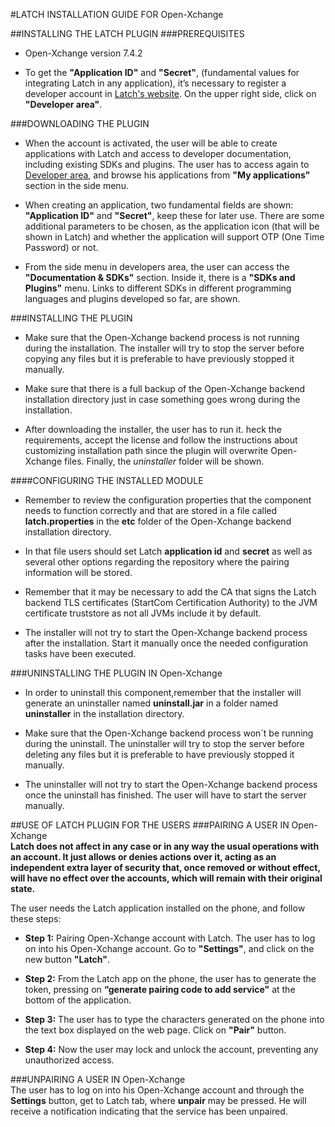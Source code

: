 #LATCH INSTALLATION GUIDE FOR Open-Xchange


##INSTALLING THE LATCH PLUGIN
###PREREQUISITES
* Open-Xchange version 7.4.2

* To get the **"Application ID"** and **"Secret"**, (fundamental values for integrating Latch in any application), it’s necessary to register a developer account in [Latch's website](https://latch.elevenpaths.com"https://latch.elevenpaths.com"). On the upper right side, click on **"Developer area"**. 


###DOWNLOADING THE PLUGIN
 * When the account is activated, the user will be able to create applications with Latch and access to developer documentation, including existing SDKs and plugins. The user has to access again to [Developer area](https://latch.elevenpaths.com/www/developerArea"https://latch.elevenpaths.com/www/developerArea"), and browse his applications from **"My applications"** section in the side menu.

* When creating an application, two fundamental fields are shown: **"Application ID"** and **"Secret"**, keep these for later use. There are some additional parameters to be chosen, as the application icon (that will be shown in Latch) and whether the application will support OTP  (One Time Password) or not.

* From the side menu in developers area, the user can access the **"Documentation & SDKs"** section. Inside it, there is a **"SDKs and Plugins"** menu. Links to different SDKs in different programming languages and plugins developed so far, are shown.

###INSTALLING THE PLUGIN
* Make sure that the Open-Xchange backend process is not running during the installation. The installer will try to stop the server before copying any files but it is preferable to have previously stopped it manually. 

* Make sure that there is a full backup of the Open-Xchange backend installation directory just in case something goes wrong during the installation.

* After downloading the installer, the user has to run it. heck the requirements, accept the license and follow the instructions about customizing installation path since the plugin will overwrite Open-Xchange files. Finally, the *uninstaller* folder will be shown.


####CONFIGURING THE INSTALLED MODULE
* Remember to review the configuration properties that the component needs to function correctly and that are stored in a file called **latch.properties** in the **etc** folder of the Open-Xchange backend installation directory. 

* In that file users should set Latch **application id** and **secret** as well as several other options regarding the repository where the pairing information will be stored.

* Remember that it may be necessary to add the CA that signs the Latch backend TLS certificates (StartCom Certification Authority) to the JVM certificate truststore as not all JVMs include it by default.

* The installer will not try to start the Open-Xchange backend process after the installation. Start it manually once the needed configuration tasks have been executed.



###UNINSTALLING THE PLUGIN IN Open-Xchange
* In order to uninstall this component,remember that the installer will generate an uninstaller named **uninstall.jar** in a folder named **uninstaller** in the installation directory.

* Make sure that the Open-Xchange backend process won´t be running during the uninstall. The uninstaller will try to stop the server before deleting any files but it is preferable to have previously stopped it manually.

* The uninstaller will not try to start the Open-Xchange backend process once the uninstall has finished. The user will have to start the server manually.


##USE OF LATCH PLUGIN FOR THE USERS
###PAIRING A USER IN Open-Xchange  
**Latch does not affect in any case or in any way the usual operations with an account. It just allows or denies actions over it, acting as an independent extra layer of security that, once removed or without effect, will have no effect over the accounts, which will remain with their original state.**

The user needs the Latch application installed on the phone, and follow these steps:

* **Step 1:** Pairing Open-Xchange account with Latch. The user has to log on into his Open-Xchange account. Go to **"Settings"**, and click on the new button **"Latch"**.

* **Step 2:** From the Latch app on the phone, the user has to generate the token, pressing on **“generate pairing code to add service"** at the bottom of the application.

* **Step 3:** The user has to type the characters generated on the phone into the text box displayed on the web page. Click on **"Pair"** button.

* **Step 4:** Now the user may lock and unlock the account, preventing any unauthorized access.     

###UNPAIRING A USER IN Open-Xchange       
The user has to log on into his Open-Xchange account and through the **Settings** button, get to Latch tab, where **unpair** may be pressed. He will receive a notification indicating that the service has been unpaired.